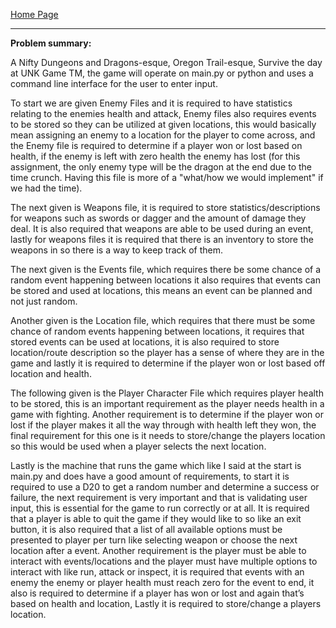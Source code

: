 [Home Page](https://github.com/SirRexOfRider/CYBR404-UNK-Oregon-Trail/tree/main)
<hr>

**Problem summary:** 

A Nifty Dungeons and Dragons-esque, Oregon Trail-esque, Survive the day at UNK Game TM, the game will operate on main.py or python and uses a command line interface for the user to enter input.

To start we are given Enemy Files and it is required to have statistics relating to the enemies health and attack, Enemy files also requires events to be stored so they can be utilized at given locations, this would basically mean assigning an enemy to a location for the player to come across, and the Enemy file is required to determine if a player won or  lost based on health, if the enemy is left with zero health the enemy has lost (for this assignment, the only enemy type will be the dragon at the end due to the time crunch. Having this file is more of a "what/how we would implement" if we had the time).


The next given is Weapons file, it is required to store statistics/descriptions for weapons such as swords or dagger and the amount of damage they deal. It is also required that weapons are able to be used during an event, lastly for weapons files it is required that there is an inventory to store the weapons in so there is a way to keep track of them.


The next given is the Events file, which requires there be some chance of a random event happening between locations it also requires that events can be stored and used at locations, this means an event can be planned and not just random.


Another given is the Location file, which requires that there must be some chance of random events happening between locations, it requires that stored events can be used at locations, it is also required to store location/route description so the player has a sense of where they are in the game and lastly it is required to determine if the player won or lost based off location and health.


The following given is the Player Character File which requires player health to be stored, this is an important requirement as the player needs health in a game with fighting. Another requirement is to determine if the player won or lost if the player makes it all the way through with health left they won, the final requirement for this one is it needs to store/change the players location so this would be used when a player selects the next location.


Lastly is the machine that runs the game which like I said at the start is main.py and does have a good amount of requirements, to start it is required to use a D20 to get a random number and determine a success or failure, the next requirement is very important and that is validating user input, this is essential for the game to run correctly or at all. It is required that a player is able to quit the game if they would like to so like an exit button, it is also required that a list of all available options must be presented to player per turn like selecting weapon or choose the next location after a event. Another requirement is the player must be able to interact with events/locations and the player must have multiple options to interact with like run, attack or inspect, it is required that events with an enemy the enemy or player health must reach zero for the event to end, it also is required to determine if a player has won or lost and again that’s based on health and location, Lastly it is required to store/change a players location. 
